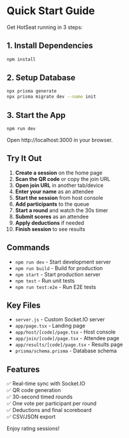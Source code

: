 # Quick Start Guide

Get HotSeat running in 3 steps:

## 1. Install Dependencies
```bash
npm install
```

## 2. Setup Database
```bash
npx prisma generate
npx prisma migrate dev --name init
```

## 3. Start the App
```bash
npm run dev
```

Open http://localhost:3000 in your browser.

## Try It Out

1. **Create a session** on the home page
2. **Scan the QR code** or copy the join URL
3. **Open join URL** in another tab/device
4. **Enter your name** as an attendee
5. **Start the session** from host console
6. **Add participants** to the queue
7. **Start a round** and watch the 30s timer
8. **Submit scores** as an attendee
9. **Apply deductions** if needed
10. **Finish session** to see results

## Commands

- `npm run dev` - Start development server
- `npm run build` - Build for production
- `npm start` - Start production server
- `npm test` - Run unit tests
- `npm run test:e2e` - Run E2E tests

## Key Files

- `server.js` - Custom Socket.IO server
- `app/page.tsx` - Landing page
- `app/host/[code]/page.tsx` - Host console
- `app/join/[code]/page.tsx` - Attendee page
- `app/results/[code]/page.tsx` - Results page
- `prisma/schema.prisma` - Database schema

## Features

✅ Real-time sync with Socket.IO  
✅ QR code generation  
✅ 30-second timed rounds  
✅ One vote per participant per round  
✅ Deductions and final scoreboard  
✅ CSV/JSON export  

Enjoy rating sessions!


